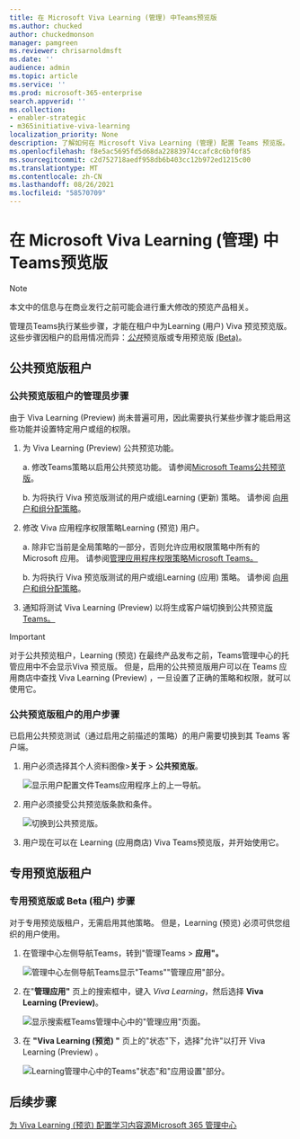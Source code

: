 ```yaml
---
title: 在 Microsoft Viva Learning (管理) 中Teams预览版
ms.author: chucked
author: chuckedmonson
manager: pamgreen
ms.reviewer: chrisarnoldmsft
ms.date: ''
audience: admin
ms.topic: article
ms.service: ''
ms.prod: microsoft-365-enterprise
search.appverid: ''
ms.collection:
- enabler-strategic
- m365initiative-viva-learning
localization_priority: None
description: 了解如何在 Microsoft Viva Learning (管理) 配置 Teams 预览版。
ms.openlocfilehash: f8e5ac5695fd5d68da22883974ccafc8c6bf0f85
ms.sourcegitcommit: c2d752718aedf958db6b403cc12b972ed1215c00
ms.translationtype: MT
ms.contentlocale: zh-CN
ms.lasthandoff: 08/26/2021
ms.locfileid: "58570709"
---
```

# <a name="set-up-microsoft-viva-learning-preview-in-the-teams-admin-center"></a>在 Microsoft Viva Learning (管理) 中Teams预览版

> [!NOTE]
> 本文中的信息与在商业发行之前可能会进行重大修改的预览产品相关。 

管理员Teams执行某些步骤，才能在租户中为Learning (用户) Viva 预览预览版。 这些步骤因租户的启用情况而异：[*公共*](set-up-teams-admin-center.md#public-preview-tenants)预览版或专用预览版 [ (Beta)](set-up-teams-admin-center.md#private-preview-tenants)。

## <a name="public-preview-tenants"></a>公共预览版租户

### <a name="administrator-steps-for-public-preview-tenants"></a>公共预览版租户的管理员步骤

由于 Viva Learning (Preview) 尚未普遍可用，因此需要执行某些步骤才能启用这些功能并设置特定用户或组的权限。 

1. 为 Viva Learning (Preview) 公共预览功能。

    a. 修改Teams策略以启用公共预览功能。 请参阅[Microsoft Teams公共预览版](/microsoftteams/public-preview-doc-updates)。

    b. 为将执行 Viva 预览版测试的用户或组Learning (更新) 策略。 请参阅 [向用户和组分配策略](/microsoftteams/assign-policies-users-and-groups)。

2. 修改 Viva 应用程序权限策略Learning (预览) 用户。

    a. 除非它当前是全局策略的一部分，否则允许应用权限策略中所有的 Microsoft 应用。 请参阅[管理应用程序权限策略Microsoft Teams。](/microsoftteams/teams-app-permission-policies) 

    b. 为将执行 Viva 预览版测试的用户或组Learning (应用) 策略。 请参阅 [向用户和组分配策略](/microsoftteams/assign-policies-users-and-groups)。

3. 通知将测试 Viva Learning (Preview) 以将生成客户端切换到公共预览[版Teams。](set-up-teams-admin-center.md#user-steps-for-public-preview-tenants)

> [!IMPORTANT]
> 对于公共预览租户，Learning (预览) 在最终产品发布之前，Teams管理中心的托管应用中不会显示Viva 预览版。 但是，启用的公共预览版用户可以在 Teams 应用商店中查找 Viva Learning (Preview) ，一旦设置了正确的策略和权限，就可以使用它。

### <a name="user-steps-for-public-preview-tenants"></a>公共预览版租户的用户步骤

已启用公共预览测试（通过启用之前描述的策略）的用户需要切换到[](set-up-teams-admin-center.md#administrator-steps-for-public-preview-tenants)其 Teams 客户端。 [](/microsoftteams/public-preview-doc-updates#enable-public-preview)

1. 用户必须选择其个人资料图像>**关于**  >  **公共预览版**。

    ![显示用户配置文件Teams应用程序上的上一导航。](../media/learning/learning-app-select-profile-teams.png)

2. 用户必须接受公共预览版条款和条件。

    ![切换到公共预览版。](../media/learning/learning-app-switch-to-public-preview.png)

3. 用户现在可以在 Learning (应用商店) Viva Teams预览版，并开始使用它。

## <a name="private-preview-tenants"></a>专用预览版租户

### <a name="administrator-steps-for-private-preview-or-beta-tenants"></a>专用预览版或 Beta (租户) 步骤

对于专用预览版租户，无需启用其他策略。 但是，Learning (预览) 必须可供您组织的用户使用。

1. 在管理中心左侧导航Teams，转到"管理Teams  >  **应用"。**

   ![管理中心左侧导航Teams显示"Teams""管理应用"部分。](../media/learning/learning-app-teams-manage-apps-nav.png)

2. 在"**管理应用"** 页上的搜索框中，键入 *Viva Learning*，然后选择 **Viva Learning (Preview)**。

   ![显示搜索框Teams管理中心中的"管理应用"页面。](../media/learning/learning-app-teams-manage-apps-page.png)

3. 在 **"Viva Learning (预览) "** 页上的"状态"下，选择"允许"以打开 Viva Learning (Preview) 。

   ![Learning管理中心中的Teams"状态"和"应用设置"部分。](../media/learning/learning-app-teams-learning-page.png)

<!---
The Teams admin installs Viva Learning (Preview) and applies permission policies through the Teams admin center.

1. For Viva Learning (Preview), you must first set the Update policy in Teams. For more information, see [Microsoft Teams Public Preview](/MicrosoftTeams/public-preview-doc-updates).

    1. Sign in to the Teams admin center.

    2. Select **Teams** > **Update policies**.

    3. Select **Add**. 

    4. Name the update policy, add a policy, and turn on **Show preview features**.

2. The admin must notify users of the policy update so that they move their build into the Public Preview for Teams. 

    1. Users must select their profile image > **About** > **Public Preview**.
   
        ![Upper navigation in the Teams application showing user's profile.](../media/learning/learning-app-select-profile-teams.png)
    
    2. Users must accept the **Public preview** terms and conditions.

        ![Switch to public preview build.](../media/learning/learning-app-switch-to-public-preview.png)
 
3. For organizations that have restrictive policies and need to enable Viva Learning (Preview), follow the process in the next section.

## Manage settings for Viva Learning (Preview)

You must be an administrator in the Teams admin center to perform these tasks.

To make Viva Learning (Preview) available for users in your organization, follow these steps:

1. In the left navigation of the Teams admin center, go to **Teams apps** > **Manage apps**.

   ![Left navigation in the Teams admin center showing Teams apps and Manage apps section.](../media/learning/learning-app-teams-manage-apps-nav.png)

2. On the **Manage apps** page, in the search box, type *Viva learning*, and then select **Viva Learning (Preview)**.

   ![Manage apps page in the Teams admin center showing the search box.](../media/learning/learning-app-teams-manage-apps-page.png)

3. On the **Viva Learning (Preview)** page:

   1. Under **Status**, select **Allowed** to turn on Viva Learning (Preview).

   2. On the **Settings** tab, under **App settings**, go to the Microsoft 365 admin center to [configure learning content sources](content-sources-365-admin-center.md).

   ![Learning page in the Teams admin center showing Status and App settings section.](../media/learning/learning-app-teams-learning-page.png)

4. After **Manage app** settings, go to **Permission policies** and **Setup policies** to grant permission to employees who should have access to Viva Learning (Preview) as part of your organization's participation in the preview.

> [!NOTE]
>  If your organization is in Ring 4.0 as part of Teams TAP100 program, you might need to enable approved users in Ring 3.0 to access Viva Learning (Preview). <br><br>As part of the preview, Viva Learning (Preview) is released in Ring 3.0. If your organization is in Ring 4.0, you won’t see Viva Learning (Preview) on the **Manage apps** page. To test the app, you need to create a custom apps permission policy, set it to **Allow all apps**, and assign it to Ring 3.0 approved users. <br><br>   ![TAP-AppsPermission-Plcy page showing Allow all apps selected.](../media/learning/learning-app-tap-appspermission-plcy.png)

--->

## <a name="next-step"></a>后续步骤

[为 Viva Learning (预览) 配置学习内容源Microsoft 365 管理中心](content-sources-365-admin-center.md)
